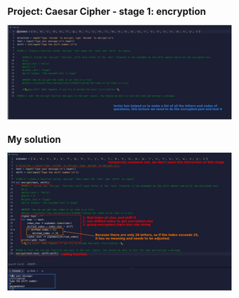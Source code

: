 ## **Project: Caesar Cipher - stage 1: encryption**

![Alt stage1: encript word](pic/01.jpg)

## **My solution**

![Alt my solution](pic/02.jpg)
